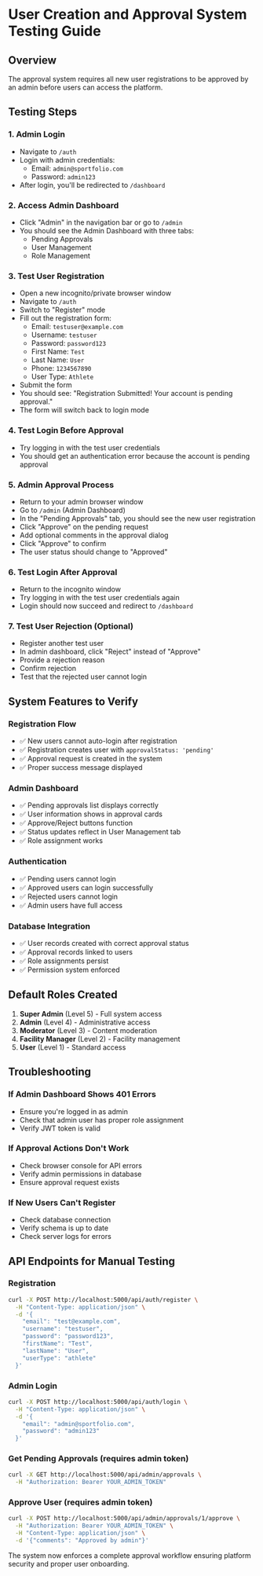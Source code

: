 # User Creation and Approval System Testing Guide

## Overview
The approval system requires all new user registrations to be approved by an admin before users can access the platform.

## Testing Steps

### 1. Admin Login
- Navigate to `/auth`
- Login with admin credentials:
  - Email: `admin@sportfolio.com`
  - Password: `admin123`
- After login, you'll be redirected to `/dashboard`

### 2. Access Admin Dashboard
- Click "Admin" in the navigation bar or go to `/admin`
- You should see the Admin Dashboard with three tabs:
  - Pending Approvals
  - User Management  
  - Role Management

### 3. Test User Registration
- Open a new incognito/private browser window
- Navigate to `/auth`
- Switch to "Register" mode
- Fill out the registration form:
  - Email: `testuser@example.com`
  - Username: `testuser`
  - Password: `password123`
  - First Name: `Test`
  - Last Name: `User`
  - Phone: `1234567890`
  - User Type: `Athlete`
- Submit the form
- You should see: "Registration Submitted! Your account is pending approval."
- The form will switch back to login mode

### 4. Test Login Before Approval
- Try logging in with the test user credentials
- You should get an authentication error because the account is pending approval

### 5. Admin Approval Process
- Return to your admin browser window
- Go to `/admin` (Admin Dashboard)
- In the "Pending Approvals" tab, you should see the new user registration
- Click "Approve" on the pending request
- Add optional comments in the approval dialog
- Click "Approve" to confirm
- The user status should change to "Approved"

### 6. Test Login After Approval
- Return to the incognito window
- Try logging in with the test user credentials again
- Login should now succeed and redirect to `/dashboard`

### 7. Test User Rejection (Optional)
- Register another test user
- In admin dashboard, click "Reject" instead of "Approve"
- Provide a rejection reason
- Confirm rejection
- Test that the rejected user cannot login

## System Features to Verify

### Registration Flow
- ✅ New users cannot auto-login after registration
- ✅ Registration creates user with `approvalStatus: 'pending'`
- ✅ Approval request is created in the system
- ✅ Proper success message displayed

### Admin Dashboard
- ✅ Pending approvals list displays correctly
- ✅ User information shows in approval cards
- ✅ Approve/Reject buttons function
- ✅ Status updates reflect in User Management tab
- ✅ Role assignment works

### Authentication
- ✅ Pending users cannot login
- ✅ Approved users can login successfully
- ✅ Rejected users cannot login
- ✅ Admin users have full access

### Database Integration
- ✅ User records created with correct approval status
- ✅ Approval records linked to users
- ✅ Role assignments persist
- ✅ Permission system enforced

## Default Roles Created
1. **Super Admin** (Level 5) - Full system access
2. **Admin** (Level 4) - Administrative access
3. **Moderator** (Level 3) - Content moderation
4. **Facility Manager** (Level 2) - Facility management
5. **User** (Level 1) - Standard access

## Troubleshooting

### If Admin Dashboard Shows 401 Errors
- Ensure you're logged in as admin
- Check that admin user has proper role assignment
- Verify JWT token is valid

### If Approval Actions Don't Work
- Check browser console for API errors
- Verify admin permissions in database
- Ensure approval request exists

### If New Users Can't Register
- Check database connection
- Verify schema is up to date
- Check server logs for errors

## API Endpoints for Manual Testing

### Registration
```bash
curl -X POST http://localhost:5000/api/auth/register \
  -H "Content-Type: application/json" \
  -d '{
    "email": "test@example.com",
    "username": "testuser", 
    "password": "password123",
    "firstName": "Test",
    "lastName": "User",
    "userType": "athlete"
  }'
```

### Admin Login
```bash
curl -X POST http://localhost:5000/api/auth/login \
  -H "Content-Type: application/json" \
  -d '{
    "email": "admin@sportfolio.com",
    "password": "admin123"
  }'
```

### Get Pending Approvals (requires admin token)
```bash
curl -X GET http://localhost:5000/api/admin/approvals \
  -H "Authorization: Bearer YOUR_ADMIN_TOKEN"
```

### Approve User (requires admin token)
```bash
curl -X POST http://localhost:5000/api/admin/approvals/1/approve \
  -H "Authorization: Bearer YOUR_ADMIN_TOKEN" \
  -H "Content-Type: application/json" \
  -d '{"comments": "Approved by admin"}'
```

The system now enforces a complete approval workflow ensuring platform security and proper user onboarding.